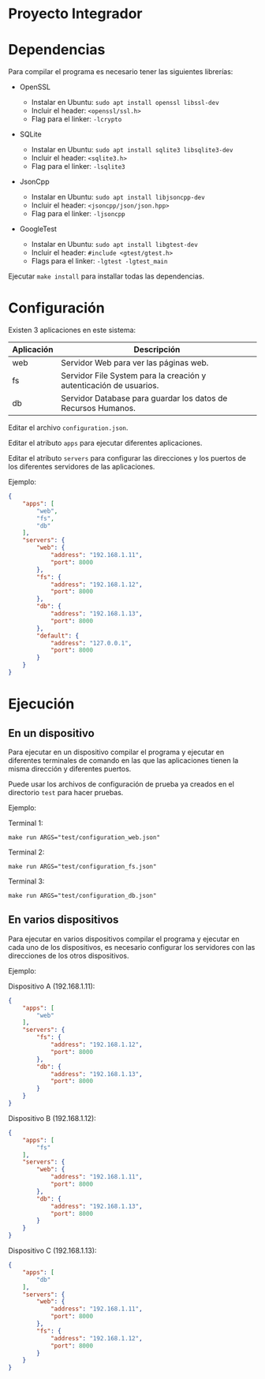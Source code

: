 # Proyecto Integrador

# Dependencias

Para compilar el programa es necesario tener las siguientes librerías:

* OpenSSL
    * Instalar en Ubuntu: `sudo apt install openssl libssl-dev`
    * Incluir el header: `<openssl/ssl.h>`
    * Flag para el linker: `-lcrypto`

* SQLite
    * Instalar en Ubuntu: `sudo apt install sqlite3 libsqlite3-dev`
    * Incluir el header: `<sqlite3.h>`
    * Flag para el linker: `-lsqlite3`

* JsonCpp
    * Instalar en Ubuntu: `sudo apt install libjsoncpp-dev`
    * Incluir el header: `<jsoncpp/json/json.hpp>`
    * Flag para el linker: `-ljsoncpp`

* GoogleTest
    * Instalar en Ubuntu: `sudo apt install libgtest-dev`
    * Incluir el header: `#include <gtest/gtest.h>`
    * Flags para el linker: `-lgtest -lgtest_main`

Ejecutar `make install` para installar todas las dependencias.

# Configuración

Existen 3 aplicaciones en este sistema:

| Aplicación | Descripción                                                        |
| ---------- | ------------------------------------------------------------------ |
| web        | Servidor Web para ver las páginas web.                             |
| fs         | Servidor File System para la creación y autenticación de usuarios. |
| db         | Servidor Database para guardar los datos de Recursos Humanos.      |

Editar el archivo `configuration.json`.

Editar el atributo `apps` para ejecutar diferentes aplicaciones.

Editar el atributo `servers` para configurar las direcciones y los puertos de los diferentes servidores de las aplicaciones.

Ejemplo:

```json
{
    "apps": [
        "web",
        "fs",
        "db"
    ],
    "servers": {
        "web": {
            "address": "192.168.1.11",
            "port": 8000
        },
        "fs": {
            "address": "192.168.1.12",
            "port": 8000
        },
        "db": {
            "address": "192.168.1.13",
            "port": 8000
        },
        "default": {
            "address": "127.0.0.1",
            "port": 8000
        }
    }
}
```

# Ejecución

## En un dispositivo

Para ejecutar en un dispositivo compilar el programa y ejecutar en diferentes terminales de comando en las que las aplicaciones tienen la misma dirección y diferentes puertos. 

Puede usar los archivos de configuración de prueba ya creados en el directorio `test` para hacer pruebas.

Ejemplo:

Terminal 1:
```
make run ARGS="test/configuration_web.json"
```
Terminal 2:
```
make run ARGS="test/configuration_fs.json"
```
Terminal 3:
```
make run ARGS="test/configuration_db.json"
```

## En varios dispositivos

Para ejecutar en varios dispositivos compilar el programa y ejecutar en cada uno de los dispositivos, es necesario configurar los servidores con las direcciones de los otros dispositivos.

Ejemplo:

Dispositivo A (192.168.1.11):
```json
{
    "apps": [
        "web"
    ],
    "servers": {
        "fs": {
            "address": "192.168.1.12",
            "port": 8000
        },
        "db": {
            "address": "192.168.1.13",
            "port": 8000
        }
    }
}
```

Dispositivo B (192.168.1.12):
```json
{
    "apps": [
        "fs"
    ],
    "servers": {
        "web": {
            "address": "192.168.1.11",
            "port": 8000
        },
        "db": {
            "address": "192.168.1.13",
            "port": 8000
        }
    }
}
```

Dispositivo C (192.168.1.13):
```json
{
    "apps": [
        "db"
    ],
    "servers": {
        "web": {
            "address": "192.168.1.11",
            "port": 8000
        },
        "fs": {
            "address": "192.168.1.12",
            "port": 8000
        }
    }
}
```

